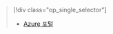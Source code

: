 > [!div class="op_single_selector"]
> * [Azure 포털](../articles/storage/common/storage-e2e-troubleshooting.md)
> 
> 

